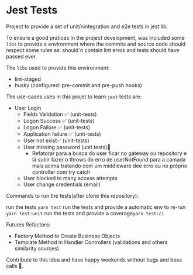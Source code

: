 # Jest Tests

Project to provide a set of unit/nintegration and e2e tests in jest lib.

To ensure a good pratices in the project development, was included some `libs` to provide a environment where the commits and source code should respect some rules as:
 should´n contain lint erros and tests should have passed ever.

The `libs` used to provide this environment:

- lint-staged
- husky (configured: pre-commit and pre-push hooks)

The use-cases uses in this projet to learn `jest` tests are:
- User Login
  - Fields Validation ✅  (unit-tests)
  - Logon Success ✅  (unit-tests)
  - Logon Failure ✅  (unit-tests)
  - Application failure ✅  (unit-tests)
  - User not exist✅  (unit-tests)
  - User missing password (unit tests)🚸 
    - Refatorar para a busca do user ficar no gateway ou repository 
      e lá subir fazer o throws do erro de userNotFound para a camada mais acima
      tratando com um middleware dee erro ou no próprio controller com try catch
  - User blocked to many access attempts 
  - User change credentials (email)
  
  
Commands to run the tests(after clone this repository):

  run the tests ``yarn test``
  run the tests and provide a automatic env to re-run ``yarn test:unit``
  run the tests and provide a coverage``yarn test:ci``
  
Futures Refactors:
 - Factory Method to Create Business Objects
 - Template Method in Handler Controllers (validations and others similarity sources)

Contribute to this Idea and have happy weekends without bugs and boss calls 🤗.
